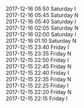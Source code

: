 2017-12-16 05:50 Saturday  I  
2017-12-16 05:45 Saturday  N  
2017-12-16 05:40 Saturday  I  
2017-12-16 02:05 Saturday  N  
2017-12-16 02:00 Saturday  I  
2017-12-16 01:10 Saturday  N  
2017-12-15 23:40 Friday  I  
2017-12-15 23:35 Friday  N  
2017-12-15 22:50 Friday  I  
2017-12-15 22:45 Friday  N  
2017-12-15 22:40 Friday  I  
2017-12-15 22:35 Friday  N  
2017-12-15 22:25 Friday  I  
2017-12-15 22:20 Friday  N  
2017-12-15 22:15 Friday  I  
